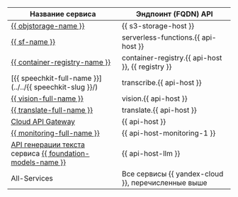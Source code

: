 Название сервиса | Эндпоинт (FQDN) API
--- | ---
[{{ objstorage-name }}](../../storage/) | {{ s3-storage-host }}
[{{ sf-name }}](../../functions/) | serverless-functions.{{ api-host }}
[{{ container-registry-name }}](../../container-registry/) | container-registry.{{ api-host }}, {{ registry }}
[{{ speechkit-full-name }}](../../{{ speechkit-slug }}/) | transcribe.{{ api-host }}
[{{ vision-full-name }}](../../vision/) | vision.{{ api-host }}
[{{ translate-full-name }}](../../translate/) | translate.{{ api-host }}
[Cloud API Gateway](https://api.cloud.yandex.net/endpoints) | {{ api-host }}
[{{ monitoring-full-name }}](../../monitoring/) | {{ api-host-monitoring-1 }}
[API генерации текста](../../foundation-models/concepts/yandexgpt/) сервиса [{{ foundation-models-name }}](../../foundation-models/) | {{ api-host-llm }}
All-Services | Все сервисы {{ yandex-cloud }}, перечисленные выше
